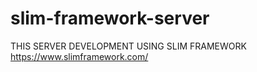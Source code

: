 # slim-framework-server
THIS SERVER DEVELOPMENT USING SLIM FRAMEWORK   https://www.slimframework.com/
